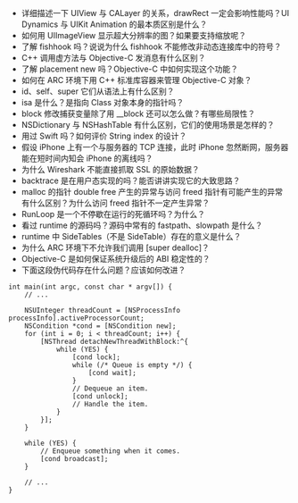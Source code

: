 * 详细描述一下 UIView 与 CALayer 的关系，drawRect 一定会影响性能吗？UI Dynamics 与 UIKit Animation 的最本质区别是什么？
* 如何用 UIImageView 显示超大分辨率的图？如果要支持缩放呢？
* 了解 fishhook 吗？说说为什么 fishhook 不能修改非动态连接库中的符号？
* C++ 调用虚方法与 Objective-C 发消息有什么区别？
* 了解 placement new 吗？Objective-C 中如何实现这个功能？
* 如何在 ARC 环境下用 C++ 标准库容器来管理 Objective-C 对象？
* id、self、super 它们从语法上有什么区别？
* isa 是什么？是指向 Class 对象本身的指针吗？
* block 修改捕获变量除了用 __block 还可以怎么做？有哪些局限性？
* NSDictionary 与 NSHashTable 有什么区别，它们的使用场景是怎样的？
* 用过 Swift 吗？如何评价 String index 的设计？
* 假设 iPhone 上有一个与服务器的 TCP 连接，此时 iPhone 忽然断网，服务器能在短时间内知会 iPhone 的离线吗？
* 为什么 Wireshark 不能直接抓取 SSL 的原始数据？
* backtrace 是在用户态实现的吗？能否讲讲实现它的大致思路？
* malloc 的指针 double free 产生的异常与访问 freed 指针有可能产生的异常有什么区别？为什么访问 freed 指针不一定产生异常？
* RunLoop 是一个不停歇在运行的死循环吗？为什么？
* 看过 runtime 的源码吗？源码中常有的 fastpath、slowpath 是什么？
* runtime 中 SideTables（不是 SideTable）存在的意义是什么？
* 为什么 ARC 环境下不允许我们调用 [super dealloc]？
* Objective-C 是如何保证系统升级后的 ABI 稳定性的？
* 下面这段伪代码存在什么问题？应该如何改进？

```
int main(int argc, const char * argv[]) {
    // ...
    
    NSUInteger threadCount = [NSProcessInfo processInfo].activeProcessorCount;
    NSCondition *cond = [NSCondition new];
    for (int i = 0; i < threadCount; i++) {
        [NSThread detachNewThreadWithBlock:^{
            while (YES) {
                [cond lock];
                while (/* Queue is empty */) {
                    [cond wait];
                }
                // Dequeue an item.
                [cond unlock];
                // Handle the item.
            }
        }];
    }

    while (YES) {
        // Enqueue something when it comes.
        [cond broadcast];
    }
    
    // ...
}
```